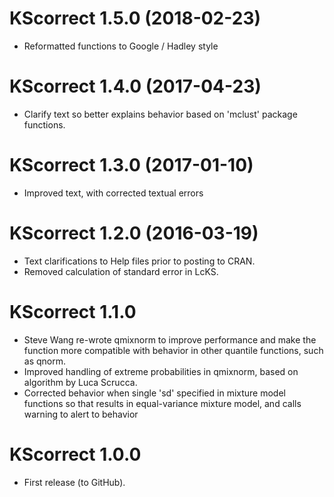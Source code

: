# KScorrect 1.5.0 (2018-02-23)
* Reformatted functions to Google / Hadley style

# KScorrect 1.4.0 (2017-04-23)
* Clarify text so better explains behavior based on 'mclust' package functions.

# KScorrect 1.3.0 (2017-01-10)
* Improved text, with corrected textual errors

# KScorrect 1.2.0 (2016-03-19)
* Text clarifications to Help files prior to posting to CRAN.
* Removed calculation of standard error in LcKS.

# KScorrect 1.1.0
* Steve Wang re-wrote qmixnorm to improve performance and make the function more compatible with behavior in other quantile functions, such as qnorm.
* Improved handling of extreme probabilities in qmixnorm, based on algorithm by Luca Scrucca.
* Corrected behavior when single 'sd' specified in mixture model functions so that results in equal-variance mixture model, and calls warning to alert to behavior

# KScorrect 1.0.0
* First release (to GitHub).
